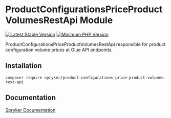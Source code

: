 # ProductConfigurationsPriceProductVolumesRestApi Module
[![Latest Stable Version](https://poser.pugx.org/spryker/product-configurations-price-product-volumes-rest-api/v/stable.svg)](https://packagist.org/packages/spryker/product-configurations-price-product-volumes-rest-api)
[![Minimum PHP Version](https://img.shields.io/badge/php-%3E%3D%207.4-8892BF.svg)](https://php.net/)

ProductConfigurationsPriceProductVolumesRestApi responsible for product configuration volume prices at Glue API endpoints.

## Installation

```
composer require spryker/product-configurations-price-product-volumes-rest-api
```

## Documentation

[Spryker Documentation](https://docs.spryker.com)
